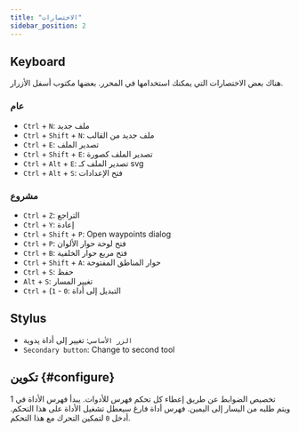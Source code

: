 ```yaml
---
title: "الاختصارات"
sidebar_position: 2
---
```



## Keyboard

هناك بعض الاختصارات التي يمكنك استخدامها في المحرر. بعضها مكتوب أسفل الأزرار.

### عام

* `Ctrl` + `N`: ملف جديد
* `Ctrl` + `Shift` + `N`: ملف جديد من القالب
* `Ctrl` + `E`: تصدير الملف
* `Ctrl` + `Shift` + `E`: تصدير الملف كصورة
* `Ctrl` + `Alt` + `E`: تصدير الملف كـ svg
* `Ctrl` + `Alt` + `S`: فتح الإعدادات

### مشروع

* `Ctrl` + `Z`: التراجع
* `Ctrl` + `Y`: إعادة
* `Ctrl` + `Shift` + `P`: Open waypoints dialog
* `Ctrl` + `P`: فتح لوحة حوار الألوان
* `Ctrl` + `B`: فتح مربع حوار الخلفية
* `Ctrl` + `Shift` + `A`: حوار المناطق المفتوحة
* `Ctrl` + `S`: حفظ
* `Alt` + `S`: تغيير المسار
* `Ctrl` + (`1` - `0`: التبديل إلى أداة

## Stylus

* `الزر الأساسي`: تغيير إلى أداة يدوية
* `Secondary button`: Change to second tool

## تكوين {#configure}

تخصيص الضوابط عن طريق إعطاء كل تحكم فهرس للأدوات. يبدأ فهرس الأداة في 1 ويتم طلبه من اليسار إلى اليمين. فهرس أداة فارغ سيعطل تشغيل الأداة على هذا التحكم. أدخل `0` لتمكين التحرك مع هذا التحكم.
